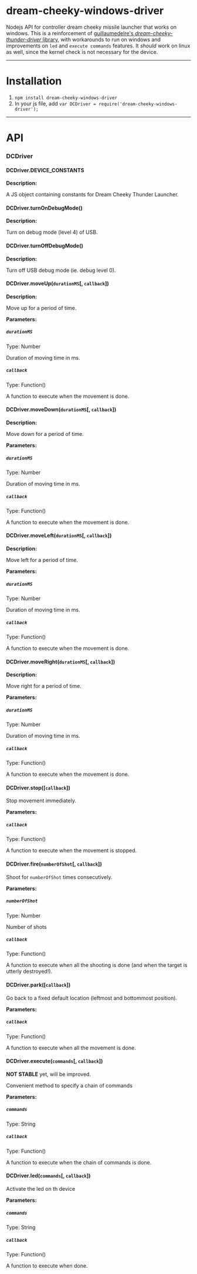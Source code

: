 dream-cheeky-windows-driver
===========================

Nodejs API for controller dream cheeky missile launcher that works on windows.
This is a reinforcement of [guillaumedelre's *dream-cheeky-thunder-driver* library](https://github.com/guillaumedelre/dream-cheeky-thunder-driver), with workarounds to run on windows and improvements on `led` and `execute commands` features.
It *should* work on linux as well, since the kernel check is not necessary for the device.

____________________

Installation
==============
1. `npm install dream-cheeky-windows-driver`
2. In your js file, add `var DCDriver = require('dream-cheeky-windows-driver');`

____________________

API
==============

### DCDriver
#### DCDriver.DEVICE_CONSTANTS
**Description:** 

A JS object containing constants for Dream Cheeky Thunder Launcher.

#### DCDriver.turnOnDebugMode()
**Description:** 

Turn on debug mode (level 4) of USB.

#### DCDriver.turnOffDebugMode()
**Description:** 

Turn off USB debug mode (ie. debug level 0).

#### DCDriver.moveUp(`durationMS`[, `callback`])
**Description:**

Move up for a period of time.

**Parameters:**

##### `durationMS`
Type: Number

Duration of moving time in ms.
##### `callback`
Type: Function()

A function to execute when the movement is done.

#### DCDriver.moveDown(`durationMS`[, `callback`])
**Description:**

Move down for a period of time.

**Parameters:**

##### `durationMS`
Type: Number

Duration of moving time in ms.
##### `callback`
Type: Function()

A function to execute when the movement is done.

#### DCDriver.moveLeft(`durationMS`[, `callback`])
**Description:**

Move left for a period of time.

**Parameters:**

##### `durationMS`
Type: Number

Duration of moving time in ms.
##### `callback`
Type: Function()

A function to execute when the movement is done.

#### DCDriver.moveRight(`durationMS`[, `callback`])
**Description:**

Move right for a period of time.

**Parameters:**

##### `durationMS`
Type: Number

Duration of moving time in ms.
##### `callback`
Type: Function()

A function to execute when the movement is done.

#### DCDriver.stop([`callback`])

Stop movement immediately.

**Parameters:**

##### `callback`
Type: Function()

A function to execute when the movement is stopped.
#### DCDriver.fire(`numberOfShot`[, `callback`])

Shoot for `numberOfShot` times consecutively.

**Parameters:**

##### `numberOfShot`
Type: Number

Number of shots
##### `callback`
Type: Function()

A function to execute when all the shooting is done (and when the target is utterly destroyed!).


#### DCDriver.park([`callback`])

Go back to a fixed default location (leftmost and bottommost position).

**Parameters:**

##### `callback`
Type: Function()

A function to execute when all the movement is done.

#### DCDriver.execute(`commands`[, `callback`])

**NOT STABLE** yet, will be improved.

Convenient method to specify a chain of commands

**Parameters:**

##### `commands`
Type: String

##### `callback`
Type: Function()

A function to execute when the chain of commands is done.

#### DCDriver.led(`commands`[, `callback`])

Activate the led on th device

**Parameters:**

##### `commands`
Type: String

##### `callback`
Type: Function()

A function to execute when done.
